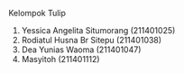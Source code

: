 Kelompok Tulip
1. Yessica Angelita Situmorang (211401025)
2. Rodiatul Husna Br Sitepu (211401038)
3. Dea Yunias Waoma (211401047)
4. Masyitoh (211401112)
